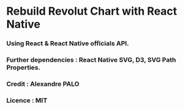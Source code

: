 # Rebuild Revolut Chart with React Native

### Using **React** & **React Native** officials API.

### Further dependencies : React Native SVG, D3, SVG Path Properties.

### Credit : **Alexandre PALO**

### Licence : **MIT**
